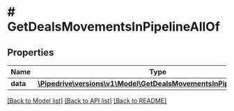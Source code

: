 # # GetDealsMovementsInPipelineAllOf

## Properties

Name | Type | Description | Notes
------------ | ------------- | ------------- | -------------
**data** | [**\Pipedrive\versions\v1\Model\GetDealsMovementsInPipelineAllOfData**](GetDealsMovementsInPipelineAllOfData.md) |  | [optional]

[[Back to Model list]](../../README.md#models) [[Back to API list]](../../README.md#endpoints) [[Back to README]](../../README.md)

